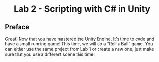 <h1 align="center">Lab 2 - Scripting with C# in Unity</h1>

## Preface

Great! Now that you have mastered the Unity Engine. It's time to code and have a small running game! This time, we will do a “Roll a Ball” game. You can either use the same project from Lab 1 or create a new one, just make sure that you use a different scene this time!
